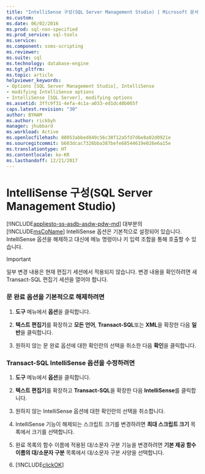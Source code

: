 ```yaml
---
title: "IntelliSense 구성(SQL Server Management Studio) | Microsoft 문서"
ms.custom: 
ms.date: 06/02/2016
ms.prod: sql-non-specified
ms.prod_service: sql-tools
ms.service: 
ms.component: ssms-scripting
ms.reviewer: 
ms.suite: sql
ms.technology: database-engine
ms.tgt_pltfrm: 
ms.topic: article
helpviewer_keywords:
- Options [SQL Server Management Studio], IntelliSense
- modifying IntelliSense options
- IntelliSense [SQL Server], modifying options
ms.assetid: 3ffc9f31-4efa-4c1a-a033-ed1dc48b065f
caps.latest.revision: "30"
author: BYHAM
ms.author: rickbyh
manager: jhubbard
ms.workload: Active
ms.openlocfilehash: 88053abbed849c56c38f12a5fd7d6e8a02d0921e
ms.sourcegitcommit: b603dcac7326bba387befe68544619e026e6a15e
ms.translationtype: HT
ms.contentlocale: ko-KR
ms.lasthandoff: 12/21/2017
---
```

# <a name="configure-intellisense-sql-server-management-studio"></a>IntelliSense 구성(SQL Server Management Studio)
[!INCLUDE[appliesto-ss-asdb-asdw-pdw-md](../../includes/appliesto-ss-asdb-asdw-pdw-md.md)] 대부분의 [!INCLUDE[msCoName](../../includes/msconame-md.md)] IntelliSense 옵션은 기본적으로 설정되어 있습니다. IntelliSense 옵션을 해제하고 대신에 메뉴 명령이나 키 입력 조합을 통해 호출할 수 있습니다.  
  
> [!IMPORTANT]  
>  일부 변경 내용은 현재 편집기 세션에서 적용되지 않습니다.  변경 내용을 확인하려면 새 Transact-SQL 편집기 세션을 열어야 합니다.
  
### <a name="to-turn-statement-completion-options-off-by-default"></a>문 완료 옵션을 기본적으로 해제하려면  
  
1.  **도구** 메뉴에서 **옵션**을 클릭합니다.  
  
2.  **텍스트 편집기**를 확장하고 **모든 언어**, **Transact-SQL**또는 **XML**을 확장한 다음 **일반**을 클릭합니다.  
  
3.  원하지 않는 문 완료 옵션에 대한 확인란의 선택을 취소한 다음 **확인**을 클릭합니다.  
  
### <a name="to-modify-transact-sql-intellisense-options"></a>Transact-SQL IntelliSense 옵션을 수정하려면  
  
1.  **도구** 메뉴에서 **옵션**을 클릭합니다.  
  
2.  **텍스트 편집기**를 확장하고 **Transact-SQL**을 확장한 다음 **IntelliSense**를 클릭합니다.  
  
3.  원하지 않는 IntelliSense 옵션에 대한 확인란의 선택을 취소합니다.  
  
4.  IntelliSense 기능이 해제되는 스크립트 크기를 변경하려면 **최대 스크립트 크기** 목록에서 크기를 선택합니다.  
  
5.  완료 목록의 함수 이름에 적용된 대/소문자 구분 기능을 변경하려면 **기본 제공 함수 이름의 대/소문자 구분** 목록에서 대/소문자 구분 사양을 선택합니다.  
  
6.  [!INCLUDE[clickOK](../../includes/clickok-md.md)]  
  
  
